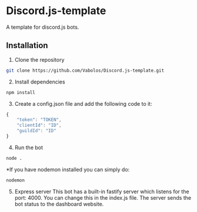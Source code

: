 ﻿# Discord.js-template

A template for discord.js bots.

## Installation

1. Clone the repository 
```bash
git clone https://github.com/Vabolos/Discord.js-template.git
```

2. Install dependencies
```bash
npm install
```

3. Create a config.json file and add the following code to it:
```js
{
	"token": "TOKEN",
	"clientId": "ID",
	"guildId": "ID"
}
```

4. Run the bot
```bash
node .
```

*If you have nodemon installed you can simply do:
```bash
nodemon
```

5. Express server
This bot has a built-in fastify server which listens for the port: 4000. You can change this in the index.js file.
The server sends the bot status to the dashboard website.

